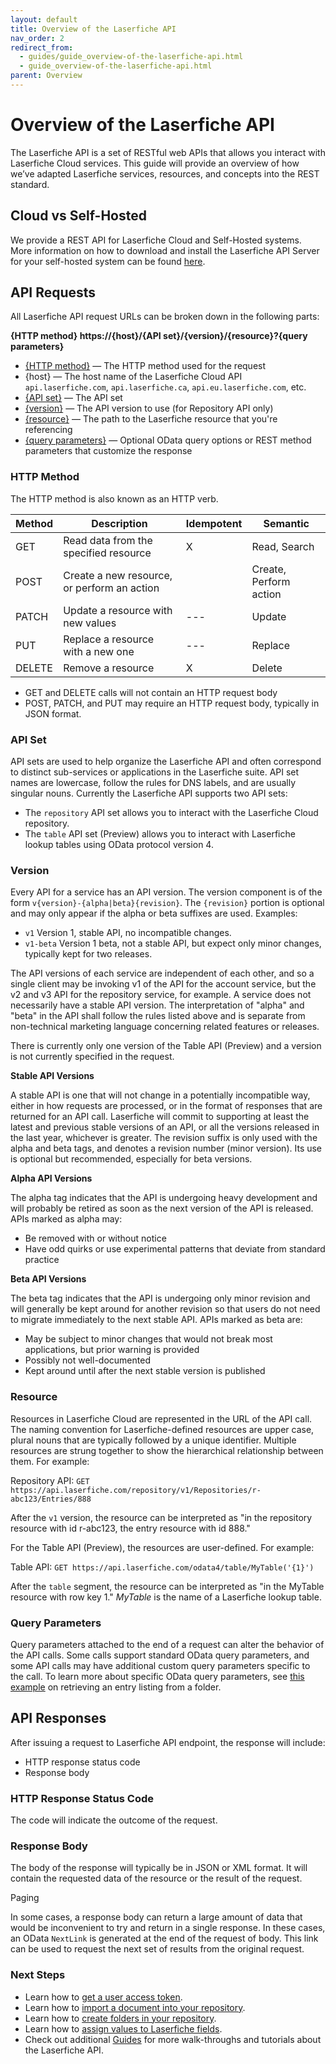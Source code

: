 ```yaml
---
layout: default
title: Overview of the Laserfiche API
nav_order: 2
redirect_from:
  - guides/guide_overview-of-the-laserfiche-api.html
  - guide_overview-of-the-laserfiche-api.html
parent: Overview
---
```


<!--Copyright (c) Laserfiche.
Licensed under the MIT License. See LICENSE in the project root for license information.-->

# Overview of the Laserfiche API

The Laserfiche API is a set of RESTful web APIs that allows you interact with Laserfiche Cloud services. This guide will provide an overview of how we’ve adapted Laserfiche services, resources, and concepts into the REST standard.

## Cloud vs Self-Hosted

We provide a REST API for Laserfiche Cloud and Self-Hosted systems.  More information on how to download and install the Laserfiche API Server for your self-hosted system can be found [here](/api/server/index.html).

## API Requests

All Laserfiche API request URLs can be broken down in the following parts:

**{HTTP method} https://{host}/{API set}/{version}/{resource}?{query parameters}**

- [{HTTP method}](#http_method) — The HTTP method used for the request
- {host} — The host name of the Laserfiche Cloud API `api.laserfiche.com`, `api.laserfiche.ca`, `api.eu.laserfiche.com`, etc.
- [{API set}](#api_set) — The API set
- [{version}](#version) — The API version to use (for Repository API only)
- [{resource}](#resource) — The path to the Laserfiche resource that you're referencing
- [{query parameters}](#query_parameters) — Optional OData query options or REST method parameters that customize the response

### HTTP Method

The HTTP method is also known as an HTTP verb.

| Method | Description | Idempotent | Semantic |
| --- | --- | --- | --- |
| GET | Read data from the specified resource | X | Read, Search |
| POST | Create a new resource, or perform an action |  | Create, Perform action |
| PATCH | Update a resource with new values | --- | Update |
| PUT | Replace a resource with a new one | --- | Replace |
| DELETE | Remove a resource | X | Delete |

- GET and DELETE calls will not contain an HTTP request body
- POST, PATCH, and PUT may require an HTTP request body, typically in JSON format.

### API Set
API sets are used to help organize the Laserfiche API and often correspond to distinct sub-services or applications in the Laserfiche suite. API set names are lowercase, follow the rules for DNS labels, and are usually singular nouns.
Currently the Laserfiche API supports two API sets:

- The `repository` API set allows you to interact with the Laserfiche Cloud repository.
- The `table` API set (Preview) allows you to interact with Laserfiche lookup tables using OData protocol version 4.

### Version

Every API for a service has an API version. The version component is of the form `v{version}-{alpha|beta}{revision}`. The `{revision}` portion is optional and may only appear if the alpha or beta suffixes are used. Examples:

- `v1` Version 1, stable API, no incompatible changes.
- `v1-beta` Version 1 beta, not a stable API, but expect only minor changes, typically kept for two releases.

The API versions of each service are independent of each other, and so a single client may be invoking v1 of the API for the account service, but the v2 and v3 API for the repository service, for example. A service does not necessarily have a stable API version. The interpretation of "alpha" and "beta" in the API shall follow the rules listed above and is separate from non-technical marketing language concerning related features or releases.

There is currently only one version of the Table API (Preview) and a version is not currently specified in the request.

**Stable API Versions**

A stable API is one that will not change in a potentially incompatible way, either in how requests are processed, or in the format of responses that are returned for an API call. Laserfiche will commit to supporting at least the latest and previous stable versions of an API, or all the versions released in the last year, whichever is greater. The revision suffix is only used with the alpha and beta tags, and denotes a revision number (minor version). Its use is optional but recommended, especially for beta versions.

**Alpha API Versions**

The alpha tag indicates that the API is undergoing heavy development and will probably be retired as soon as the next version of the API is released. APIs marked as alpha may:

- Be removed with or without notice
- Have odd quirks or use experimental patterns that deviate from standard practice

**Beta API Versions**

The beta tag indicates that the API is undergoing only minor revision and will generally be kept around for another revision so that users do not need to migrate immediately to the next stable API. APIs marked as beta are:

- May be subject to minor changes that would not break most applications, but prior warning is provided
- Possibly not well-documented
- Kept around until after the next stable version is published

### Resource

Resources in Laserfiche Cloud are represented in the URL of the API call. The naming convention for Laserfiche-defined resources are upper case, plural nouns that are typically followed by a unique identifier. Multiple resources are strung together to show the hierarchical relationship between them. For example: 

Repository API: `GET https://api.laserfiche.com/repository/v1/Repositories/r-abc123/Entries/888`

After the `v1` version, the resource can be interpreted as "in the repository resource with id r-abc123, the entry resource with id 888."

For the Table API (Preview), the resources are user-defined. For example:

Table API: `GET https://api.laserfiche.com/odata4/table/MyTable('{1}')`

After the `table` segment, the resource can be interpreted as "in the MyTable resource with row key 1." *MyTable* is the name of a Laserfiche lookup table.

### Query Parameters

Query parameters attached to the end of a request can alter the behavior of the API calls. Some calls support standard OData query parameters, and some API calls may have additional custom query parameters specific to the call. To learn more about specific OData query parameters, see [this example](guide_get-folder-listing.html#query_parameters) on retrieving an entry listing from a folder. 

## API Responses

After issuing a request to Laserfiche API endpoint, the response will include: 

- HTTP response status code
- Response body

### HTTP Response Status Code

The code will indicate the outcome of the request.


### Response Body

The body of the response will typically be in JSON or XML format. It will contain the requested data of the resource or the result of the request.

Paging

In some cases, a response body can return a large amount of data that would be inconvenient to try and return in a single response. In these cases, an OData `NextLink` is generated at the end of the request of body. This link can be used to request the next set of results from the original request. 


### Next Steps

- Learn how to [get a user access token](guide_authenticating-to-the-laserfiche-api.html).
- Learn how to [import a document into your repository](v2/guide_importing-documents-v2.html).
- Learn how to [create folders in your repository](v2/guide_creating-folders-v2.html).
- Learn how to [assign values to Laserfiche fields](v2/guide_write-field-values-v2.html).
- Check out additional [Guides](/guides/index.html) for more walk-throughs and tutorials about the Laserfiche API.